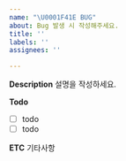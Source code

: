```yaml
---
name: "\U0001F41E BUG"
about: Bug 발생 시 작성해주세요.
title: ''
labels: ''
assignees: ''

---
```


**Description**
설명을 작성하세요.

**Todo**
- [ ] todo
- [ ] todo  

**ETC**
기타사항
